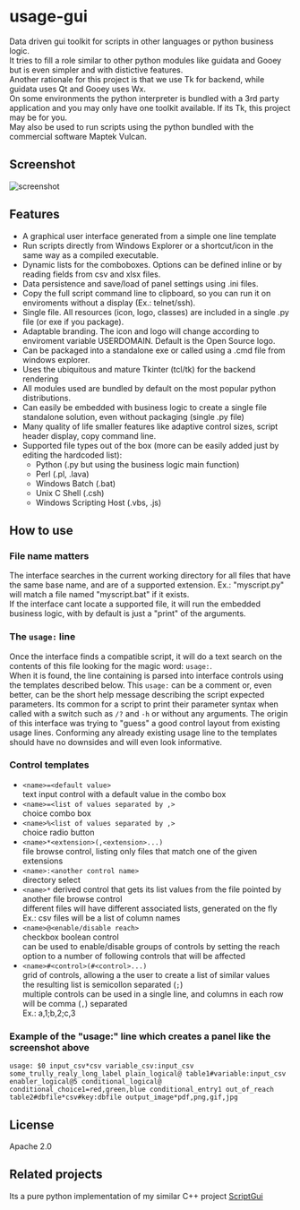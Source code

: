# usage-gui
Data driven gui toolkit for scripts in other languages or python business logic.  
It tries to fill a role similar to other python modules like guidata and Gooey but is even simpler and with distictive features.  
Another rationale for this project is that we use Tk for backend, while guidata uses Qt and Gooey uses Wx.  
On some environments the python interpreter is bundled with a 3rd party application and you may only have one toolkit available. If its Tk, this project may be for you.   
May also be used to run scripts using the python bundled with the commercial software Maptek Vulcan.  

## Screenshot
![screenshot](./assets/example1os.png?raw=true)

## Features
 - A graphical user interface generated from a simple one line template
 - Run scripts directly from Windows Explorer or a shortcut/icon in the same way as a compiled executable.
 - Dynamic lists for the comboboxes. Options can be defined inline or by reading fields from csv and xlsx files.
 - Data persistence and save/load of panel settings using .ini files.
 - Copy the full script command line to clipboard, so you can run it on enviroments without a display (Ex.: telnet/ssh).
 - Single file. All resources (icon, logo, classes) are included in a single .py file (or exe if you package).
 - Adaptable branding. The icon and logo will change according to enviroment variable USERDOMAIN. Default is the Open Source logo.
 - Can be packaged into a standalone exe or called using a .cmd file from windows explorer.
 - Uses the ubiquitous and mature Tkinter (tcl/tk) for the backend rendering
 - All modules used are bundled by default on the most popular python distributions.
 - Can easily be embedded with business logic to create a single file standalone solution, even without packaging (single .py file)
 - Many quality of life smaller features like adaptive control sizes, script header display, copy command line.
 - Supported file types out of the box (more can be easily added just by editing the hardcoded list):
   - Python (.py but using the business logic main function)
   - Perl (.pl, .lava)
   - Windows Batch (.bat)
   - Unix C Shell (.csh)
   - Windows Scripting Host (.vbs, .js)
 
## How to use
### File name matters
The interface searches in the current working directory for all files that have the same base name, and are of a supported extension.
Ex.: "myscript.py" will match a file named "myscript.bat" if it exists.  
If the interface cant locate a supported file, it will run the embedded business logic, with by default is just a "print" of the arguments.  


### The `usage:` line
Once the interface finds a compatible script, it will do a text search on the contents of this file looking for the magic word: `usage:`.   
When it is found, the line containing is parsed into interface controls using the templates described below. This `usage:` can be a comment or, even better, can be the short help message describing the script expected parameters. Its common for a script to print their parameter syntax when called with a switch such as `/?` and `-h` or without any arguments. The origin of this interface was trying to "guess" a good control layout from existing usage lines. Conforming any already existing usage line to the templates should have no downsides and will even look informative.

### Control templates
- `<name>=<default value>`  
text input control with a default value in the combo box
- `<name>=<list of values separated by ,>`  
choice combo box
- `<name>%<list of values separated by ,>`  
choice radio button
- `<name>*<extension>(,<extension>...)`  
file browse control, listing only files that match one of the given extensions
- `<name>:<another control name>`  
directory select
- `<name>*`
derived control that gets its list values from the file pointed by another file browse control  
different files will have different associated lists, generated on the fly  
Ex.: csv files will be a list of column names  
- `<name>@<enable/disable reach>`  
checkbox boolean control  
can be used to enable/disable groups of controls by setting the reach option to a number of following controls that will be affected
- `<name>#<control>(#<control>...)`  
grid of controls, allowing a the user to create a list of similar values  
the resulting list is semicollon separated (`;`)  
multiple controls can be used in a single line, and columns in each row will be comma (`,`) separated  
Ex.: a,1;b,2;c,3  

### Example of the "usage:" line which creates a panel like the screenshot above
`usage: $0 input_csv*csv variable_csv:input_csv some_trully_realy_long_label plain_logical@ table1#variable:input_csv enabler_logical@5 conditional_logical@ conditional_choice1=red,green,blue conditional_entry1 out_of_reach table2#dbfile*csv#key:dbfile output_image*pdf,png,gif,jpg`

## License
Apache 2.0

## Related projects
Its a pure python implementation of my similar C++ project [ScriptGui](https://github.com/pemn/ScriptGui)  

